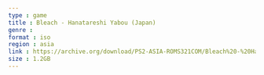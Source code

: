 ```yaml
---
type : game
title : Bleach - Hanatareshi Yabou (Japan)
genre : 
format : iso
region : asia
link : https://archive.org/download/PS2-ASIA-ROMS321COM/Bleach%20-%20Hanatareshi%20Yabou%20%28Japan%29.7z
size : 1.2GB
---
```

